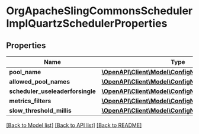# OrgApacheSlingCommonsSchedulerImplQuartzSchedulerProperties

## Properties
Name | Type | Description | Notes
------------ | ------------- | ------------- | -------------
**pool_name** | [**\OpenAPI\Client\Model\ConfigNodePropertyString**](ConfigNodePropertyString.md) |  | [optional] 
**allowed_pool_names** | [**\OpenAPI\Client\Model\ConfigNodePropertyArray**](ConfigNodePropertyArray.md) |  | [optional] 
**scheduler_useleaderforsingle** | [**\OpenAPI\Client\Model\ConfigNodePropertyBoolean**](ConfigNodePropertyBoolean.md) |  | [optional] 
**metrics_filters** | [**\OpenAPI\Client\Model\ConfigNodePropertyArray**](ConfigNodePropertyArray.md) |  | [optional] 
**slow_threshold_millis** | [**\OpenAPI\Client\Model\ConfigNodePropertyInteger**](ConfigNodePropertyInteger.md) |  | [optional] 

[[Back to Model list]](../README.md#documentation-for-models) [[Back to API list]](../README.md#documentation-for-api-endpoints) [[Back to README]](../README.md)



